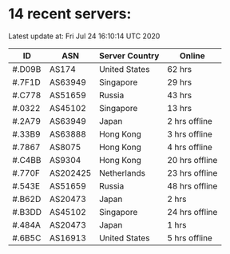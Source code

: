 # 14 recent servers:

Latest update at: Fri Jul 24 16:10:14 UTC 2020

| ID | ASN | Server Country | Online |
| -- | --- | -------------- | ------ |
| #.D09B | AS174 | United States | 62 hrs |
| #.7F1D | AS63949 | Singapore | 29 hrs |
| #.C778 | AS51659 | Russia | 43 hrs |
| #.0322 | AS45102 | Singapore | 13 hrs |
| #.2A79 | AS63949 | Japan | 2 hrs offline |
| #.33B9 | AS63888 | Hong Kong | 3 hrs offline |
| #.7867 | AS8075 | Hong Kong | 4 hrs offline |
| #.C4BB | AS9304 | Hong Kong | 20 hrs offline |
| #.770F | AS202425 | Netherlands | 23 hrs offline |
| #.543E | AS51659 | Russia | 48 hrs offline |
| #.B62D | AS20473 | Japan | 2 hrs |
| #.B3DD | AS45102 | Singapore | 24 hrs offline |
| #.484A | AS20473 | Japan | 1 hrs |
| #.6B5C | AS16913 | United States | 5 hrs offline |


